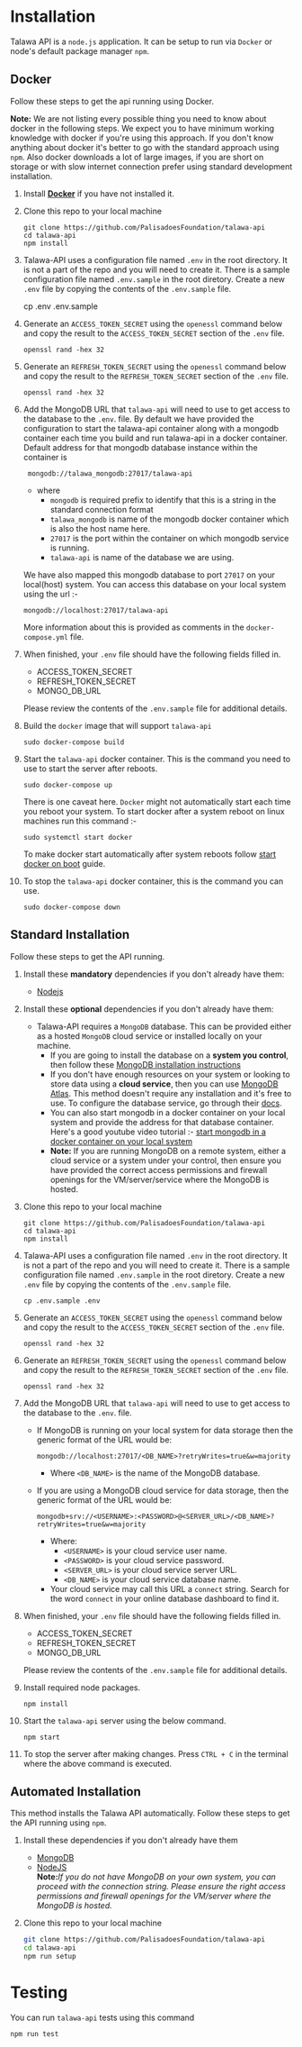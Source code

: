 # Installation

Talawa API is a `node.js` application. It can be setup to run via `Docker` or node's default package manager `npm`.

## Docker

Follow these steps to get the api running using Docker.

**Note:** We are not listing every possible thing you need to know about docker in the following steps. We expect you to have minimum working knowledge with docker if you're using this approach. If you don't know anything about docker it's better to go with the standard approach using `npm`. Also docker downloads a lot of large images, if you are short on storage or with slow internet connection prefer using standard development installation.

1.  Install <strong>[Docker](https://docs.docker.com/get-docker/)</strong> if you have not installed it.
2.  Clone this repo to your local machine

        git clone https://github.com/PalisadoesFoundation/talawa-api
        cd talawa-api
        npm install

3.  Talawa-API uses a configuration file named `.env` in the root directory. It is not a part of the repo and you will need to create it. There is a sample configuration file named `.env.sample` in the root diretory. Create a new `.env` file by copying the contents of the `.env.sample` file.

    cp .env .env.sample

4.  Generate an `ACCESS_TOKEN_SECRET` using the `openessl` command below and copy the result to the `ACCESS_TOKEN_SECRET` section of the `.env` file.

        openssl rand -hex 32

5.  Generate an `REFRESH_TOKEN_SECRET` using the `openessl` command below and copy the result to the `REFRESH_TOKEN_SECRET` section of the `.env` file.

        openssl rand -hex 32

6.  Add the MongoDB URL that `talawa-api` will need to use to get access to the database to the `.env`. file. By default we have provided the configuration to start the talawa-api container along with a mongodb container each time you build and run talawa-api in a docker container. Default address for that mongodb database instance within the container is

         mongodb://talawa_mongodb:27017/talawa-api

    - where
      - `mongodb` is required prefix to identify that this is a string in the standard connection format
      - `talawa_mongodb` is name of the mongodb docker container which is also the host name here.
      - `27017` is the port within the container on which mongodb service is running.
      - `talawa-api` is name of the database we are using.

    We have also mapped this mongodb database to port `27017` on your local(host) system.
    You can access this database on your local system using the url :-

        mongodb://localhost:27017/talawa-api

    More information about this is provided as comments in the `docker-compose.yml` file.

7.  When finished, your `.env` file should have the following fields filled in.

    - ACCESS_TOKEN_SECRET
    - REFRESH_TOKEN_SECRET
    - MONGO_DB_URL

    Please review the contents of the `.env.sample` file for additional details.

8.  Build the `docker` image that will support `talawa-api`

        sudo docker-compose build

9.  Start the `talawa-api` docker container. This is the command you need to use to start the server after reboots.

        sudo docker-compose up

    There is one caveat here. `Docker` might not automatically start each time you reboot your system. To start docker after a system reboot on linux machines run this command :-

        sudo systemctl start docker

    To make docker start automatically after system reboots follow [start docker on boot](https://docs.docker.com/engine/install/linux-postinstall/#configure-docker-to-start-on-boot) guide.

10. To stop the `talawa-api` docker container, this is the command you can use.

        sudo docker-compose down

## Standard Installation

Follow these steps to get the API running.

1.  Install these **mandatory** dependencies if you don't already have them:
    - [Nodejs](https://nodejs.org/en/)
2.  Install these **optional** dependencies if you don't already have them:
    - Talawa-API requires a `MongoDB` database. This can be provided either as a hosted `MongoDB` cloud service or installed locally on your machine.
      - If you are going to install the database on a **system you control**, then follow these [MongoDB installation instructions](https://docs.mongodb.com/manual/administration/install-community/)
      - If you don't have enough resources on your system or looking to store data using a **cloud service**, then you can use [MongoDB Atlas](https://docs.atlas.mongodb.com/). This method doesn't require any installation and it's free to use. To configure the database service, go through their [docs](https://docs.atlas.mongodb.com/).
      - You can also start mongodb in a docker container on your local system and provide the address for that database container. Here's a good youtube video tutorial :- [start mongodb in a docker container on your local system](https://www.youtube.com/watch?v=uklyCSKQ1Po)
      - **Note:** If you are running MongoDB on a remote system, either a cloud service or a system under your control, then ensure you have provided the correct access permissions and firewall openings for the VM/server/service where the MongoDB is hosted.
3.  Clone this repo to your local machine

        git clone https://github.com/PalisadoesFoundation/talawa-api
        cd talawa-api
        npm install

4.  Talawa-API uses a configuration file named `.env` in the root directory. It is not a part of the repo and you will need to create it. There is a sample configuration file named `.env.sample` in the root diretory. Create a new `.env` file by copying the contents of the `.env.sample` file.

        cp .env.sample .env

5.  Generate an `ACCESS_TOKEN_SECRET` using the `openessl` command below and copy the result to the `ACCESS_TOKEN_SECRET` section of the `.env` file.

        openssl rand -hex 32

6.  Generate an `REFRESH_TOKEN_SECRET` using the `openessl` command below and copy the result to the `REFRESH_TOKEN_SECRET` section of the `.env` file.

        openssl rand -hex 32

7.  Add the MongoDB URL that `talawa-api` will need to use to get access to the database to the `.env`. file.

    - If MongoDB is running on your local system for data storage then the generic format of the URL would be:

      ```
      mongodb://localhost:27017/<DB_NAME>?retryWrites=true&w=majority
      ```

      - Where `<DB_NAME>` is the name of the MongoDB database.

    - If you are using a MongoDB cloud service for data storage, then the generic format of the URL would be:

      ```
      mongodb+srv://<USERNAME>:<PASSWORD>@<SERVER_URL>/<DB_NAME>?retryWrites=true&w=majority
      ```

      - Where:
        - `<USERNAME>` is your cloud service user name.
        - `<PASSWORD>` is your cloud service password.
        - `<SERVER_URL>` is your cloud service server URL.
        - `<DB_NAME>` is your cloud service database name.
      - Your cloud service may call this URL a `connect` string. Search for the word `connect` in your online database dashboard to find it.

8.  When finished, your `.env` file should have the following fields filled in.

    - ACCESS_TOKEN_SECRET
    - REFRESH_TOKEN_SECRET
    - MONGO_DB_URL

    Please review the contents of the `.env.sample` file for additional details.

9.  Install required node packages.

        npm install

10. Start the `talawa-api` server using the below command.

        npm start

11. To stop the server after making changes. Press `CTRL + C` in the terminal where the above command is executed.

## Automated Installation

This method installs the Talawa API automatically. Follow these steps to get the API running using `npm`.

1. Install these dependencies if you don't already have them
   - [MongoDB](https://docs.mongodb.com/manual/administration/install-community/)
   - [NodeJS](https://nodejs.org/en/)<br>
     <strong>Note:</strong><em>If you do not have MongoDB on your own system, you can proceed with the connection string. Please ensure the right access permissions and firewall openings for the VM/server where the MongoDB is hosted.</em>
2. Clone this repo to your local machine

   ```sh
   git clone https://github.com/PalisadoesFoundation/talawa-api
   cd talawa-api
   npm run setup
   ```

# Testing

You can run `talawa-api` tests using this command

```
npm run test
```
